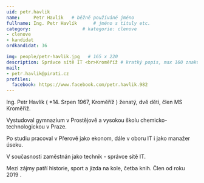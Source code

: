 ```yaml
---
uid: petr.havlik
name:     Petr Havlík  	# běžně používáné jméno
fullname: Ing. Petr Havlík  	# jméno s tituly etc.
category:                   # kategorie: clenove
- clenove
- kandidat
ordkandidat: 36

img: people/petr-havlik.jpg   # 165 x 220
description: Správce sítě IT <br>Kroměříž # kratký popis, max 160 znaků
mail:
- petr.havlik@pirati.cz
profiles:
  facebook: https://www.facebook.com/petr.havlik.982
---
```

Ing. Petr Havlík ( *14. Srpen 1967, Kroměříž ) ženatý, dvě děti, člen MS Kroměříž.

Vystudoval gymnazium v Prostějově a vysokou školu chemicko-technologickou v Praze.

Po  studiu  pracoval v Přerově jako ekonom, dále v oboru IT   i  jako manažer úseku.

V současnosti  zaměstnán jako technik - správce sítě IT.

Mezi  zájmy patří historie, sport a jízda na kole, četba knih. Člen od roku 2019 .
